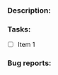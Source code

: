 
### Description:


### Tasks:
<!-- Edit item 1 and add other checkboxes if you need to -->
- [ ] Item 1


### Bug reports:



